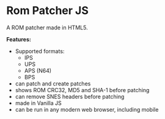 # Rom Patcher JS
A ROM patcher made in HTML5.

**Features:**
* Supported formats:
   * IPS
   * UPS
   * APS (N64)
   * BPS
* can patch and create patches
* shows ROM CRC32, MD5 and SHA-1 before patching
* can remove SNES headers before patching
* made in Vanilla JS
* can be run in any modern web browser, including mobile
